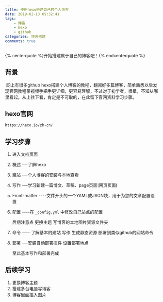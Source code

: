 ```yaml
---
title: 使用hexo搭建自己的个人博客
date: 2019-02-13 09:32:41
tags:
    - 博客
    - hexo
    - github
categories: 博客搭建
comments: true
---
```

{% centerquote %}开始搭建属于自己的博客吧！{% endcenterquote %}
<!-- more -->
## 背景

​	网上有很多github hexo搭建个人博客的教程，翻阅好多篇博客，简单熟悉以后发现官网教程带视频手把手更详细，更容易理解，不过对于初学者，很晕，不知从哪里看起，从上往下看，肯定是不可取的，在此留下官网资料学习步骤。

## hexo官网

```bash
https://hexo.io/zh-cn/
```

## 学习步骤

1. 进入文档页面

2. 概述    ---了解hexo

3. 建站    ---个人博客的安装与本地查看

4. 写作    ---学习新建一篇博文、草稿、page页面(网页页面)

5. Front-matter   ----文件开头的一个YAML或JSON块，用于为您的文章配置设置

6. 配置   ----在 `_config.yml` 中修改自己站点的配置

   后期注意点  更换主题  写博客的本地图片资源文件夹

7. 命令   ---- 了解基本的建站  写作  生成静态资源  部署到类似github的网站命令

8. 部署   ---安装自动部署插件  设置部署地点

   至此基本写作和部署完成

## 后续学习

1. 更换博客主题
2. 搭建多台电脑写博客
3. 博客里面插入图片